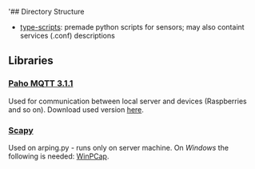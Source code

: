 '## Directory Structure

* [type-scripts](type-scripts): premade python scripts for sensors; may also containt services (.conf) descriptions


## Libraries

### [Paho MQTT 3.1.1](https://eclipse.org/paho/clients/java/)

Used for communication between local server and devices (Raspberries and so on).
Download used version [here](https://repo.eclipse.org/content/repositories/paho-releases/org/eclipse/paho/org.eclipse.paho.client.mqttv3/1.0.2/).


### [Scapy](http://www.secdev.org/projects/scapy/)

Used on arping.py - runs only on server machine. On *Windows* the following is needed:
[WinPCap](https://www.winpcap.org/).


